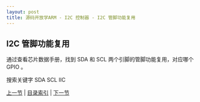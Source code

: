 ```yaml
---
layout: post
title: 源码开放学ARM - I2C 控制器 - I2C 管脚功能复用
---
```


## I2C 管脚功能复用

通过查看芯片数据手册，找到 SDA 和 SCL 两个引脚的管脚功能复用，对应哪个 GPIO 。
	
搜索关键字  SDA   SCL    IIC


[上一节](chp16-1.html)  |  [目录索引](../index.html)  |  [下一节](chp16-3.html)
